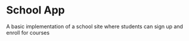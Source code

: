 # School App

A basic implementation of a school site where students can sign up and enroll for courses 
